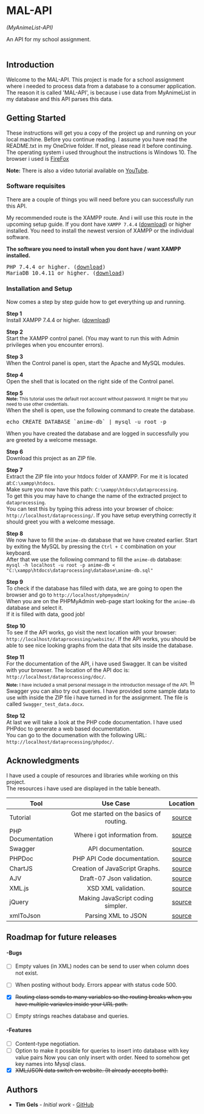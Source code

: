 # MAL-API
<i>(MyAnimeList-API)</i><br>

An API for my school assignment.<br><br>

## Introduction
<p>Welcome to the MAL-API. This project is made for a school assignment where i needed to process data from a database to a consumer application. The reason it is called 'MAL-API', is because i use data from MyAnimeList in my database and this API parses this data.</p>

## Getting Started
These instructions will get you a copy of the project up and running on your local machine. Before you continue reading. I assume you have read the README.txt in my OneDrive folder. If not, please read it before continuing.<br>
The operating system i used throughout the instructions is Windows 10. The browser i used is <a href="https://www.mozilla.org/en-US/firefox/windows/">FireFox</a><br>

<b>Note:</b> There is also a video tutorial available on <a href="https://www.youtube.com/watch?v=acCZ-1Et0Mo">YouTube</a>.

### Software requisites
There are a couple of things you will need before you can successfully run this API.

My recommended route is the XAMPP route. And i will use this route in the upcoming setup guide.
If you dont have `XAMPP 7.4.4` (<a href="https://www.apachefriends.org/download.html" title="download" target="_blank">download</a>) or higher installed. You need to install the newest version of XAMPP or the individual software.

<b> The software you need to install when you dont have / want XAMPP installed.</b>
<pre>
PHP 7.4.4 or higher. (<a href="https://www.php.net/downloads.php" title="PHP download" target="_blank">download</a>)
MariaDB 10.4.11 or higher. (<a href="https://downloads.mariadb.org/" title="MariaDB download" target="_blank">download</a>)
</pre>



### Installation and Setup

Now comes a step by step guide how to get everything up and running.

<b>Step 1</b><br>
Install XAMPP 7.4.4 or higher. (<a href="https://www.apachefriends.org/download.html" title="download" target="_blank">download</a>)

<b>Step 2</b><br>
Start the XAMPP control panel. (You may want to run this with Admin privileges when you encounter errors).

<b>Step 3</b><br>
When the Control panel is open, start the Apache and MySQL modules.

<b>Step 4</b><br>
Open the shell that is located on the right side of the Control panel. 

<b>Step 5</b><br>
<sub><b>Note:</b> This tutorial uses the default root account without password. It might be that you need to use other credentials.</sub><br>
When the shell is open, use the following command to create the database. 
<pre>
echo CREATE DATABASE `anime-db` | mysql -u root -p
</pre>

When you have created the database and are logged in successfully you are greeted by a welcome message.

<b>Step 6</b><br>
Download this project as an ZIP file.

<b>Step 7</b><br>
Extract the ZIP file into your htdocs folder of XAMPP. For me it is located at:```C:\xampp\htdocs```.<br>
Make sure you now have this path: ```C:\xampp\htdocs\dataprocessing```.<br>
To get this you may have to change the name of the extracted project to ```dataprocessing```.<br>
You can test this by typing this adress into your browser of choice: ```http://localhost/dataprocessing/```. 
If you have setup everything correctly it should greet you with a welcome message.<br>

<b>Step 8</b><br>
We now have to fill the ```anime-db``` database that we have created earlier. Start by exiting the MySQL by pressing the ```Ctrl + C``` combination on your keyboard.<br>
After that we use the following command to fill the ```anime-db``` database:<br>
```mysql -h localhost -u root -p anime-db < "C:\xampp\htdocs\dataprocessing\database\anime-db.sql"```

<b>Step 9</b><br>
To check if the database has filled with data, we are going to open the browser and go to ```http://localhost/phpmyadmin/```<br>
When you are on the PHPMyAdmin web-page start looking for the ```anime-db``` database and select it.<br>
If it is filled with data, good job!

<b>Step 10</b><br>
To see if the API works, go visit the next location with your browser: ```http://localhost/dataprocessing/website/```. If the API works, you should be able to see nice looking graphs from the data that sits inside the database.

<b>Step 11</b><br>
For the documentation of the API, i have used Swagger. It can be visited with your browser. The location of the API doc is: ```http://localhost/dataprocessing/doc/```.<br>
<sub><b>Note:</b> I have included a small personal message in the introduction message of the API.</sub>
In Swagger you can also try out queries. I have provided some sample data to use with inside the ZIP file i have turned in for the assignment. The file is called ```Swagger_test_data.docx```.

<b>Step 12</b><br>
At last we will take a look at the PHP code documentation. I have used PHPdoc to generate a web based documentation.<br>
You can go to the documenation with the following URL: ```http://localhost/dataprocessing/phpdoc/```.

## Acknowledgments<br>
I have used a couple of resources and libraries while working on this project.<br>
The resources i have used are displayed in the table beneath.
<br>

| Tool          | Use Case      | Location|
| ------------- |:-------------:|:-----:|
| Tutorial      | Got me started on the basics of routing. | <a href="https://medium.com/the-andela-way/how-to-build-a-basic-server-side-routing-system-in-php-e52e613cf241">source</a> |
| PHP Documentation      | Where i got information from.      |  <a href="https://www.php.net/manual/en/">source</a>  |
| Swagger |   API documentation.    | <a href="https://swagger.io/">source</a> |
| PHPDoc |   PHP API Code documentation.    | <a href="https://www.phpdoc.org/">source</a> |
| ChartJS |   Creation of JavaScript Graphs.    | <a href="https://www.chartjs.org/">source</a> |
| AJV |   Draft-07 Json validation.    | <a href="https://github.com/epoberezkin/ajv">source</a> |
| XML.js |   XSD XML validation.    | <a href="https://syssgx.github.io/xml.js/">source</a> |
| jQuery |   Making JavaScript coding simpler.    | <a href="https://jquery.com/">source</a> |
| xmlToJson |   Parsing XML to JSON    | <a href="https://github.com/andrewhouser/xmlToJson">source</a> |

## Roadmap for future releases
#### -Bugs
- [ ] Empty values (in XML) nodes can be send to user when column does not exist.
- [ ] When posting without body. Errors appear with status code 500.
- [x] <strike>Routing class sends to many variables so the routing breaks when you have multiple variavles inside your URL path.</strike>
- [ ] Empty strings reaches database and queries.


#### -Features
- [ ] Content-type negotiation.
- [ ] Option to make it possible for queries to insert into database with key value pairs Now you can only insert with order. Need to somehow get key names into Mysql class.
- [x] <strike>XML/JSON data switch on website. (It already accepts both).</strike>

## Authors

* **Tim Gels** - *Initial work* - [GitHub](https://github.com/GrandDynamo/)
